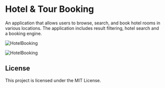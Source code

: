 # Hotel & Tour Booking

An application that allows users to browse, search, and book hotel rooms in various locations. The application includes result filtering, hotel search and a booking engine.

![HotelBooking](https://github.com/LadyAmely/HotelBooking-Symphony-PostgreSQL/blob/master/HotelBooking-home.png)

![HotelBooking](https://github.com/LadyAmely/HotelBooking-Symphony-PostgreSQL/blob/master/hotels.png)

## License

This project is licensed under the MIT License.
